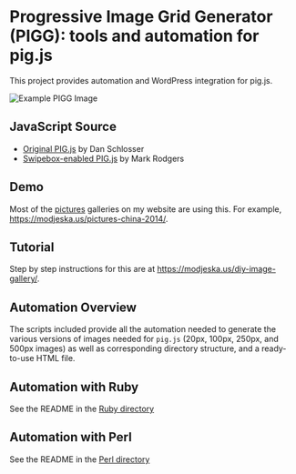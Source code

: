 # Progressive Image Grid Generator (PIGG): tools and automation for pig.js
This project provides automation and WordPress integration for pig.js.

![Example PIGG Image](https://i.modjeska.us/2018/04/gallery_final.png)

## JavaScript Source
* [Original PIG.js](https://github.com/schlosser/pig.js) by Dan Schlosser
* [Swipebox-enabled PIG.js](https://github.com/mark-rodgers/pig.js) by Mark Rodgers

## Demo
Most of the [pictures](https://modjeska.us/pictures) galleries on my website are using this. For example, https://modjeska.us/pictures-china-2014/.

## Tutorial
Step by step instructions for this are at https://modjeska.us/diy-image-gallery/.

## Automation Overview
The scripts included provide all the automation needed to generate the various versions of images needed for `pig.js` (20px, 100px, 250px, and 500px images) as well as corresponding directory structure, and a ready-to-use HTML file.

## Automation with Ruby
See the README in the [Ruby directory](https://github.com/jmodjeska/pigg/tree/main/ruby)

## Automation with Perl
See the README in the [Perl directory](https://github.com/jmodjeska/pigg/tree/main/perl)
